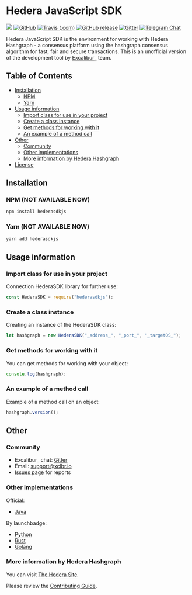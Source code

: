 # Hedera JavaScript SDK


[![](https://img.shields.io/badge/project-Excalibur__-ef5777.svg?style=popout-square)](https://github.com/xclbrio)
[![GitHub](https://img.shields.io/github/license/xclbrio/hedera-sdk-javascript.svg?style=flat-square)](https://github.com/xclbrio/hedera-sdk-javascript/blob/master/LICENSE)
[![Travis (.com)](https://img.shields.io/travis/com/xclbrio/hedera-sdk-javascript.svg?style=flat-square)](https://travis-ci.com/xclbrio/hedera-sdk-javascript)
[![GitHub release](https://img.shields.io/github/release/xclbrio/hedera-sdk-javascript.svg?style=flat-square)](https://github.com/xclbrio/hedera-sdk-javascript/releases)
[![Gitter](https://img.shields.io/gitter/room/:user/:repo.svg?style=flat-square)](https://gitter.im/xclbrio/Lobby)
[![Telegram Chat](https://img.shields.io/badge/chat-Telegram-blue.svg?style=popout-square)](https://t.me/hashgraphdev_ru)

Hedera JavaScript SDK is the environment for working with Hedera Hashgraph - a consensus platform using the hashgraph consensus algorithm for fast, fair and secure transactions. This is an unofficial version of the development tool by [Excalibur_](https://github.com/xclbrio) team.


## Table of Contents

* [Installation](#installation)
  * [NPM](#npm-not-available-now)
  * [Yarn](#yarn-not-available-now)
* [Usage information](#usage-information)
  * [Import class for use in your project](#import-class-for-use-in-your-project)
  * [Create a class instance](#create-a-class-instance)
  * [Get methods for working with it](#get-methods-for-working-with-it)
  * [An example of a method call](#an-example-of-a-method-call)
* [Other](#other)
  * [Community](#сommunity)
  * [Other implementations](#other-implementations)
  * [More information by Hedera Hashgraph](#more-information-by-hedera-hashgraph)
* [License](#license)

## Installation

### NPM (NOT AVAILABLE NOW)

```bash
npm install hederasdkjs
```

### Yarn (NOT AVAILABLE NOW)

```bash
yarn add hederasdkjs
```

## Usage information

### Import class for use in your project

Connection HederaSDK library for further use:

```js
const HederaSDK = require("hederasdkjs");
```

### Create a class instance

Creating an instance of the HederaSDK class:

```js
let hashgraph = new HederaSDK("_address_", "_port_", "_targetOS_");
```

### Get methods for working with it

You can get methods for working with your object:

```js
console.log(hashgraph);
```

### An example of a method call

Example of a method call on an object:

```js
hashgraph.version();
```

## Other

### Community
 * Excalibur_ chat: [Gitter](https://gitter.im/xclbrio/Lobby)
 * Email: support@xclbr.io
 * [Issues page](https://github.com/xclbrio/DLL/issues) for reports
 
### Other implementations

Offiсial:
 * [Java](https://github.com/hashgraph/hedera-sdk-java)
 
By launchbadge:
 * [Python](https://github.com/launchbadge/hedera-sdk-python)
 * [Rust](https://github.com/launchbadge/hedera-sdk-rust)
 * [Golang](https://github.com/launchbadge/hedera-sdk-go)
 
 ### More information by Hedera Hashgraph
You can visit [The Hedera Site](https://www.hedera.com/).

Please review the [Contributing Guide](https://github.com/hashgraph/hedera-sdk-java/blob/master/CONTRIBUTING.md).
